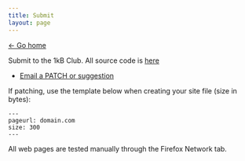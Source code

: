 ```yaml
---
title: Submit
layout: page
---
```


[&larr; Go home](/)

Submit to the 1kB Club. All source code is [here](https://git.btxx.org/1kb-club)

- [Email a PATCH or suggestion](mailto:1kb-club@patches.btxx.org)

If patching, use the template below when creating your site file (size in bytes):

```
---
pageurl: domain.com
size: 300
---
```

All web pages are tested manually through the Firefox Network tab.
